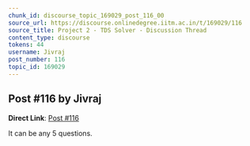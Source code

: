 ```yaml
---
chunk_id: discourse_topic_169029_post_116_00
source_url: https://discourse.onlinedegree.iitm.ac.in/t/169029/116
source_title: Project 2 - TDS Solver - Discussion Thread
content_type: discourse
tokens: 44
username: Jivraj
post_number: 116
topic_id: 169029
---
```


## Post #116 by Jivraj

**Direct Link**: [Post #116](https://discourse.onlinedegree.iitm.ac.in/t/169029/116)

It can be any 5 questions.
